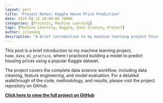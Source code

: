 ```yaml
---
layout: post
title: "Project Notes: Kaggle House Price Prediction"
date: 2025-08-22 10:00:00 +0800
categories: [Projects, Machine Learning]
tags: [Machine Learning, Kaggle, Data Science, Project]
author: jcleealg
description: "A brief introduction to my machine learning project focused on predicting house prices using a Kaggle dataset."
---
```


This post is a brief introduction to my machine learning project, `home_data_ml_practice`, where I practiced building a model to predict housing prices using a popular Kaggle dataset.

The project covers the complete data science workflow, including data cleaning, feature engineering, and model evaluation. For a detailed walkthrough of the code, methodology, and results, please visit the project repository on GitHub.

**[Click here to view the full project on GitHub](https://github.com/jcleealg/Home_Data_ML_Practice)**
